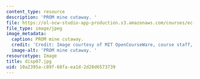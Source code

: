 ```yaml
---
content_type: resource
description: 'PROM mine cutaway. '
file: https://ol-ocw-studio-app-production.s3.amazonaws.com/courses/ec-s06-design-for-demining-spring-2007/10a2395ac89f68faea1d2d28d6573739_disp07.jpg
file_type: image/jpeg
image_metadata:
  caption: PROM mine cutaway.
  credit: 'Credit: Image courtesy of MIT OpenCourseWare, course staff, and students.'
  image-alt: 'PROM mine cutaway. '
resourcetype: Image
title: disp07.jpg
uid: 10a2395a-c89f-68fa-ea1d-2d28d6573739
---
```

